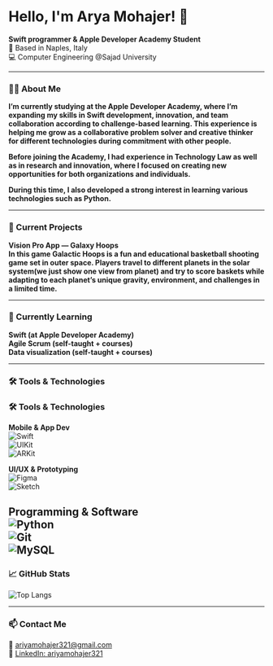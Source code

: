 # Hello, I'm Arya Mohajer! 👋



**Swift programmer & Apple Developer Academy Student**  
📍 Based in Naples, Italy  
💻 Computer Engineering @Sajad University

---

### 👩‍💻 About Me
**I’m currently studying at the Apple Developer Academy, where I’m expanding my skills in Swift development, innovation, and team collaboration according to challenge-based learning. This experience is helping me grow as a collaborative problem solver and creative thinker for different technologies during commitment with other people.**

**Before joining the Academy, I had experience in Technology Law as well as in research and innovation, where I focused on creating new opportunities for both organizations and individuals.**

**During this time, I also developed a strong interest in learning various technologies such as Python.**

---

### 🚀 Current Projects
**Vision Pro App — Galaxy Hoops**  
**In this game Galactic Hoops is a fun and educational basketball shooting game set in outer space. Players travel to different planets in the solar system(we just show one view from planet) and try to score baskets while adapting to each planet’s unique gravity, environment, and challenges in a limited time.**

---


### 🌱 Currently Learning  
**Swift (at Apple Developer Academy)**  
**Agile Scrum (self-taught + courses)**  
**Data visualization (self-taught + courses)**

---


### 🛠 Tools & Technologies
### 🛠 Tools & Technologies

**Mobile & App Dev**  
![Swift](https://img.shields.io/badge/-Swift-orange?logo=swift&logoColor=white)  
![UIKit](https://img.shields.io/badge/-UIKit-black?logo=apple&logoColor=white)  
![ARKit](https://img.shields.io/badge/-ARKit-1E90FF?logo=apple&logoColor=white)

**UI/UX & Prototyping**  
![Figma](https://img.shields.io/badge/-Figma-blue?logo=figma&logoColor=white)  
![Sketch](https://img.shields.io/badge/-Sketch-F7B500?logo=sketch&logoColor=white)

**Programming & Software**  
![Python](https://img.shields.io/badge/-Python-3776AB?logo=python&logoColor=white)  
![Git](https://img.shields.io/badge/-Git-F05032?logo=git&logoColor=white)  
![MySQL](https://img.shields.io/badge/-MySQL-4479A1?logo=mysql&logoColor=white)
---

### 📈 GitHub Stats
![Top Langs](https://github-readme-stats.vercel.app/api/top-langs/?username=kimiakarbin&layout=compact)

---

### 📫 Contact Me
📧 [ariyamohajer321@gmail.com](ariyamohajer321@gmail.com)  
💼 [LinkedIn: ariyamohajer321](https://www.linkedin.com/in/aryamohajer)  

